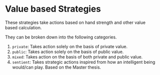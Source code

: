 # Value based Strategies

These strategies take actions based on hand strength and other value based calculation.

They can be broken down into the following categories.

1. `private`: Takes action solely on the basis of private value.
2. `public`: Takes action solely on the basis of public value.
3. `mixed`: Takes action on the basis of both private and public value.
4. `sentient`: Takes strategic actions inspired from how an intelligent being would/can play. Based on the Master thesis.
